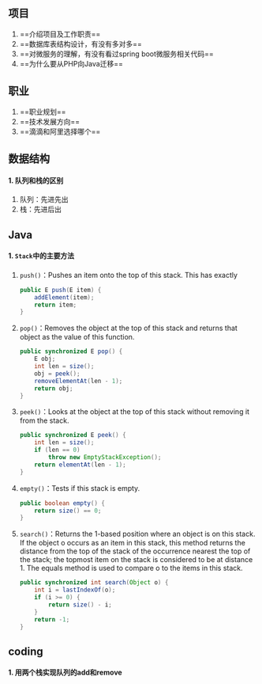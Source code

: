 ## 项目
1. ==介绍项目及工作职责==
2. ==数据库表结构设计，有没有多对多==
3. ==对微服务的理解，有没有看过spring boot微服务相关代码==
4. ==为什么要从PHP向Java迁移==

## 职业
1. ==职业规划==
2. ==技术发展方向==
3. ==滴滴和阿里选择哪个==

## 数据结构
#### 1. 队列和栈的区别
1. 队列：先进先出
2. 栈：先进后出

## Java
#### 1. `Stack`中的主要方法
1. `push()`：Pushes an item onto the top of this stack. This has exactly
    
    ```java
    public E push(E item) {
        addElement(item);
        return item;
    }
    ```
    
2. `pop()`：Removes the object at the top of this stack and returns that object as the value of this function.
    
    ```java
    public synchronized E pop() {
        E obj;
        int len = size();
        obj = peek();
        removeElementAt(len - 1);
        return obj;
    }
    ```
    
3. `peek()`：Looks at the object at the top of this stack without removing it from the stack.
    
    ```java
    public synchronized E peek() {
        int len = size();
        if (len == 0)
            throw new EmptyStackException();
        return elementAt(len - 1);
    }
    ```
    
4. `empty()`：Tests if this stack is empty.
    
    ```java
    public boolean empty() {
        return size() == 0;
    }
    ```
    
5. `search()`：Returns the 1-based position where an object is on this stack. If the object o occurs as an item in this stack, this method returns the distance from the top of the stack of the occurrence nearest the top of the stack; the topmost item on the stack is considered to be at distance 1. The equals method is used to compare o to the items in this stack.
    
    ```java
    public synchronized int search(Object o) {
        int i = lastIndexOf(o);
        if (i >= 0) {
            return size() - i;
        }
        return -1;
    }
    ```

## coding
#### 1. 用两个栈实现队列的add和remove
